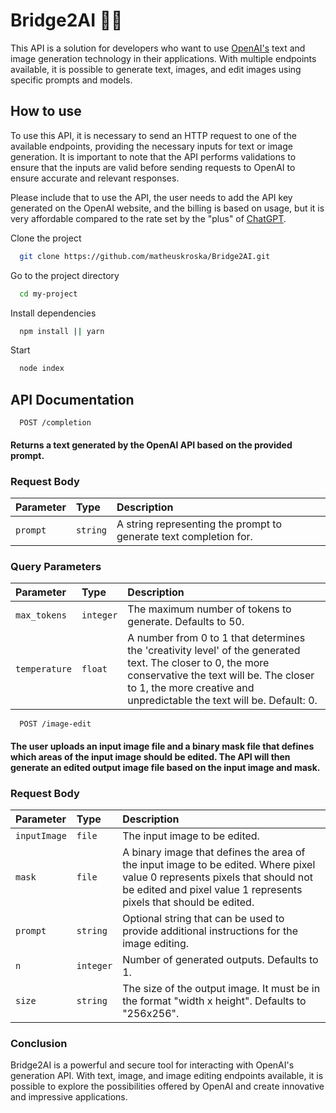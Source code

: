 # Bridge2AI 🚧🚧
This API is a solution for developers who want to use [OpenAI's](https://platform.openai.com/overview) text and image generation technology in their applications. With multiple endpoints available, it is possible to generate text, images, and edit images using specific prompts and models.

## How to use
To use this API, it is necessary to send an HTTP request to one of the available endpoints, providing the necessary inputs for text or image generation. It is important to note that the API performs validations to ensure that the inputs are valid before sending requests to OpenAI to ensure accurate and relevant responses.

Please include that to use the API, the user needs to add the API key generated on the OpenAI website, and the billing is based on usage, but it is very affordable compared to the rate set by the "plus" of [ChatGPT](https://chat.openai.com/chat).

Clone the project

```bash
  git clone https://github.com/matheuskroska/Bridge2AI.git
```

Go to the project directory

```bash
  cd my-project
```

Install dependencies

```bash
  npm install || yarn
```

Start

```bash
  node index
```



## API Documentation



```http
  POST /completion
```

#### Returns a text generated by the OpenAI API based on the provided prompt.

### Request Body

| Parameter   | Type       | Description                                   |
| :---------- | :--------- | :------------------------------------------ |
| `prompt`      | `string` | 	A string representing the prompt to generate text completion for.|


### Query Parameters

| Parameter   | Type       | Description                                   |
| :---------- | :--------- | :------------------------------------------ |
| `max_tokens`      | `integer` | 	The maximum number of tokens to generate. Defaults to 50.|
| `temperature`      | `float` |A number from 0 to 1 that determines the 'creativity level' of the generated text. The closer to 0, the more conservative the text will be. The closer to 1, the more creative and unpredictable the text will be. Default: 0.|

```http
  POST /image-edit
```
#### The user uploads an input image file and a binary mask file that defines which areas of the input image should be edited. The API will then generate an edited output image file based on the input image and mask.

### Request Body

| Parameter   | Type       | Description                                   |
| :---------- | :--------- | :------------------------------------------ |
| `inputImage`      | `file` | 	The input image to be edited.|
| `mask`      | `file` | 	A binary image that defines the area of the input image to be edited. Where pixel value 0 represents pixels that should not be edited and pixel value 1 represents pixels that should be edited.|
| `prompt`      | `string` | Optional string that can be used to provide additional instructions for the image editing.|
| `n`      | `integer` | Number of generated outputs. Defaults to 1.|
| `size`      | `string` | The size of the output image. It must be in the format "width x height". Defaults to "256x256".|






### Conclusion
Bridge2AI is a powerful and secure tool for interacting with OpenAI's generation API. With text, image, and image editing endpoints available, it is possible to explore the possibilities offered by OpenAI and create innovative and impressive applications.

